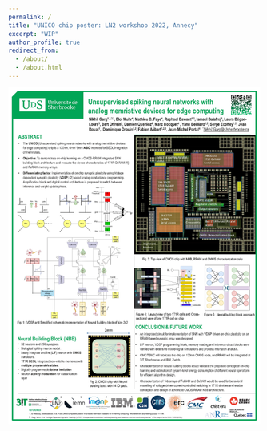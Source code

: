 ```yaml
---
permalink: /
title: "UNICO chip poster: LN2 workshop 2022, Annecy"
excerpt: "WIP"
author_profile: true
redirect_from: 
  - /about/
  - /about.html
---
```

<img src='/images/poster-1.jpg'>

